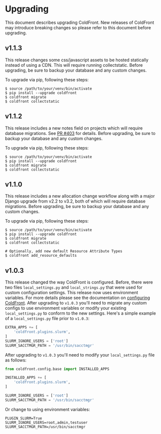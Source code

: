 # Upgrading

This document describes upgrading ColdFront. New releases of ColdFront may
introduce breaking changes so please refer to this document before upgrading.

## v1.1.3

This release changes some css/javascript assets to be hosted statically instead
of using a CDN. This will require running collectstatic. Before upgrading, be
sure to backup your database and any custom changes. 

To upgrade via pip, following these steps:

```
$ source /path/to/your/venv/bin/activate
$ pip install --upgrade coldfront
$ coldfront migrate
$ coldfront collectstatic
```

## v1.1.2

This release includes a new notes field on projects which will require database
migrations. See [PR #403](https://github.com/ubccr/coldfront/pull/403) for
details. Before upgrading, be sure to backup your database and any custom
changes. 

To upgrade via pip, following these steps:

```
$ source /path/to/your/venv/bin/activate
$ pip install --upgrade coldfront
$ coldfront migrate
$ coldfront collectstatic
```

## v1.1.0

This release includes a new allocation change workflow along with a major
Django upgrade from v2.2 to v3.2, both of which will require database
migrations. Before upgrading, be sure to backup your database and any custom
changes. 

To upgrade via pip, following these steps:

```
$ source /path/to/your/venv/bin/activate
$ pip install --upgrade coldfront
$ coldfront migrate
$ coldfront collectstatic

# Optionally, add new default Resource Attribute Types
$ coldfront add_resource_defaults
```

## v1.0.3

This release changed the way ColdFront is configured. Before, there were two
files `local_settings.py` and `local_strings.py` that were used for custom
configuration settings. This release now uses environment variables. For more
details please see the documentation on [configuring ColdFront](config.md).
After upgrading to `v1.0.3` you'll need to migrate any custom configs to use
environment variables or modify your existing `local_settings.py` to conform to
the new settings. Here's a simple example of a `local_settings.py` file prior
to `v1.0.3`:

```python
EXTRA_APPS += [
    'coldfront.plugins.slurm',
]
SLURM_IGNORE_USERS = ['root']
SLURM_SACCTMGR_PATH = '/usr/bin/sacctmgr'
```

After upgrading to `v1.0.3` you'll need to modify your `local_settings.py` file
as follows:

```python
from coldfront.config.base import INSTALLED_APPS

INSTALLED_APPS += [
    'coldfront.plugins.slurm',
]

SLURM_IGNORE_USERS = ['root']
SLURM_SACCTMGR_PATH = '/usr/bin/sacctmgr'
```

Or change to using environment variables:

```
PLUGIN_SLURM=True
SLURM_IGNORE_USERS=root,admin,testuser
SLURM_SACCTMGR_PATH=/usr/bin/sacctmgr
```
